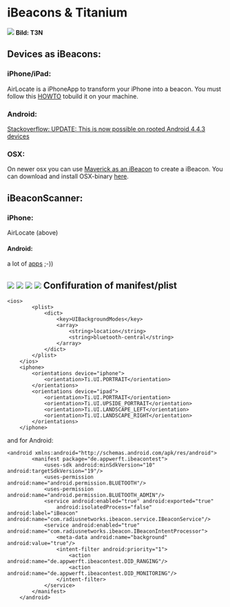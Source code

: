 iBeacons & Titanium 
===================
![](http://t3n.de/news/wp-content/uploads/2014/06/ibeacon-verschiedene-bauformen-595x909.jpg)
__Bild: T3N__


Devices as iBeacons:
--------------------

### iPhone/iPad:
AirLocate is a iPhoneApp to transform your iPhone into a beacon. You must follow this [HOWTO](https://github.com/AppWerft/iBeacontest/blob/master/How-to-Configure-your-iPhone-as-an-iBeacon-Transmitter.pdf?raw=true) tobuild it on your machine.

### Android:
[Stackoverflow: UPDATE: This is now possible on rooted Android 4.4.3 devices](http://stackoverflow.com/questions/19602913/can-an-android-device-act-as-an-ibeacon)

### OSX:
On newer osx you can use [Maverick as an iBeacon]() to create a iBeacon. You can download and install OSX-binary [here](https://github.com/AppWerft/iBeacontest/blob/master/BeaconOSX.zip). 

iBeaconScanner:
---------------
### iPhone:
AirLocate (above)

#### Android:
a lot of [apps](https://play.google.com/store/search?q=ibeacon&c=apps) ;-))

![](https://lh4.ggpht.com/Riy3wGkz6RDwrHuF_5EnQm_bcvUybzUS-l0TsQcN2BBSTbUyxsFYMKCvQixC1ob_yW2H=w100)
![](https://lh4.ggpht.com/RjEtnJqwOh-Ozg6kgQQaljmWM6tb4jYglOqmAIXb5jfPw2GM7xgltbZlLnAXLQOGfPE=w310)
![](https://lh6.ggpht.com/AageLj4Ae12yYrjUb-E7EsH2SmHXDFEWDc8rsDD36Z3K111kigTaZot-rDaF125jpSI=w100)
![](https://lh5.ggpht.com/EuhbJUeNah_dJFV_PBRo2YQQE7G6vWBlvUsLjp0Mc-JZzOn7cprJnoMt6nZ73drKSn4=w100)
Confifuration of manifest/plist
-------------------------------
~~~
<ios>
        <plist>
            <dict>
                <key>UIBackgroundModes</key>
                <array>
                    <string>location</string>
                    <string>bluetooth-central</string>
                </array>
            </dict>
        </plist>
    </ios>
    <iphone>
        <orientations device="iphone">
            <orientation>Ti.UI.PORTRAIT</orientation>
        </orientations>
        <orientations device="ipad">
            <orientation>Ti.UI.PORTRAIT</orientation>
            <orientation>Ti.UI.UPSIDE_PORTRAIT</orientation>
            <orientation>Ti.UI.LANDSCAPE_LEFT</orientation>
            <orientation>Ti.UI.LANDSCAPE_RIGHT</orientation>
        </orientations>
    </iphone>
~~~
and for Android:
~~~
<android xmlns:android="http://schemas.android.com/apk/res/android">
        <manifest package="de.appwerft.ibeacontest">
            <uses-sdk android:minSdkVersion="10" android:targetSdkVersion="19"/>
            <uses-permission android:name="android.permission.BLUETOOTH"/>
            <uses-permission android:name="android.permission.BLUETOOTH_ADMIN"/>
            <service android:enabled="true" android:exported="true"
                android:isolatedProcess="false" android:label="iBeacon" android:name="com.radiusnetworks.ibeacon.service.IBeaconService"/>
            <service android:enabled="true" android:name="com.radiusnetworks.ibeacon.IBeaconIntentProcessor">
                <meta-data android:name="background" android:value="true"/>
                <intent-filter android:priority="1">
                    <action android:name="de.appwerft.ibeacontest.DID_RANGING"/>
                    <action android:name="de.appwerft.ibeacontest.DID_MONITORING"/>
                </intent-filter>
            </service>
        </manifest>
    </android>
~~~
    
